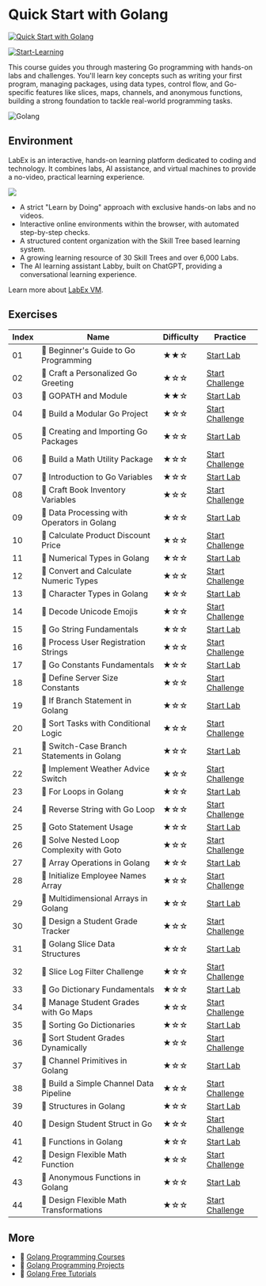 # Quick Start with Golang

[![Quick Start with Golang](https://cover-creator.labex.io/quick-start-with-go.png)](https://labex.io/courses/quick-start-with-go)

[![Start-Learning](https://img.shields.io/badge/Start-Learning-whitesmoke?style=for-the-badge)](https://labex.io/courses/quick-start-with-go)

This course guides you through mastering Go programming with hands-on labs and challenges. You'll learn key concepts such as writing your first program, managing packages, using data types, control flow, and Go-specific features like slices, maps, channels, and anonymous functions, building a strong foundation to tackle real-world programming tasks.

![Golang](https://img.shields.io/badge/Golang-whitesmoke?style=for-the-badge&logo=golang)


## Environment

LabEx is an interactive, hands-on learning platform dedicated to coding and technology. It combines labs, AI assistance, and virtual machines to provide a no-video, practical learning experience.

![](https://tutorial-screenshot.getvm.io/images/vm-1725247253.png)

- A strict "Learn by Doing" approach with exclusive hands-on labs and no videos.
- Interactive online environments within the browser, with automated step-by-step checks.
- A structured content organization with the Skill Tree based learning system.
- A growing learning resource of 30 Skill Trees and over 6,000 Labs.
- The AI learning assistant Labby, built on ChatGPT, providing a conversational learning experience.

Learn more about [LabEx VM](https://support.labex.io/using-labex/virtual-machine).

## Exercises

|   Index | Name                                        | Difficulty   | Practice                                                                                                                  |
|---------|---------------------------------------------|--------------|---------------------------------------------------------------------------------------------------------------------------|
|      01 | 📖 Beginner's Guide to Go Programming       | ★★☆          | <a target='_blank' href='https://labex.io/tutorials/go-beginner-s-guide-to-go-programming-149062'>Start Lab</a>           |
|      02 | 🎯 Craft a Personalized Go Greeting         | ★☆☆          | <a target='_blank' href='https://labex.io/tutorials/go-craft-a-personalized-go-greeting-435633'>Start Challenge</a>       |
|      03 | 📖 GOPATH and Module                        | ★★☆          | <a target='_blank' href='https://labex.io/tutorials/go-gopath-and-module-149063'>Start Lab</a>                            |
|      04 | 🎯 Build a Modular Go Project               | ★☆☆          | <a target='_blank' href='https://labex.io/tutorials/go-build-a-modular-go-project-435640'>Start Challenge</a>             |
|      05 | 📖 Creating and Importing Go Packages       | ★☆☆          | <a target='_blank' href='https://labex.io/tutorials/go-creating-and-importing-go-packages-149064'>Start Lab</a>           |
|      06 | 🎯 Build a Math Utility Package             | ★☆☆          | <a target='_blank' href='https://labex.io/tutorials/go-build-a-math-utility-package-435676'>Start Challenge</a>           |
|      07 | 📖 Introduction to Go Variables             | ★☆☆          | <a target='_blank' href='https://labex.io/tutorials/go-introduction-to-go-variables-149065'>Start Lab</a>                 |
|      08 | 🎯 Craft Book Inventory Variables           | ★☆☆          | <a target='_blank' href='https://labex.io/tutorials/go-craft-book-inventory-variables-435684'>Start Challenge</a>         |
|      09 | 📖 Data Processing with Operators in Golang | ★☆☆          | <a target='_blank' href='https://labex.io/tutorials/go-data-processing-with-operators-in-golang-149066'>Start Lab</a>     |
|      10 | 🎯 Calculate Product Discount Price         | ★☆☆          | <a target='_blank' href='https://labex.io/tutorials/calculate-product-discount-price-435694'>Start Challenge</a>          |
|      11 | 📖 Numerical Types in Golang                | ★☆☆          | <a target='_blank' href='https://labex.io/tutorials/go-numerical-types-in-golang-149067'>Start Lab</a>                    |
|      12 | 🎯 Convert and Calculate Numeric Types      | ★☆☆          | <a target='_blank' href='https://labex.io/tutorials/convert-and-calculate-numeric-types-435824'>Start Challenge</a>       |
|      13 | 📖 Character Types in Golang                | ★☆☆          | <a target='_blank' href='https://labex.io/tutorials/go-character-types-in-golang-149068'>Start Lab</a>                    |
|      14 | 🎯 Decode Unicode Emojis                    | ★☆☆          | <a target='_blank' href='https://labex.io/tutorials/go-decode-unicode-emojis-435852'>Start Challenge</a>                  |
|      15 | 📖 Go String Fundamentals                   | ★☆☆          | <a target='_blank' href='https://labex.io/tutorials/go-go-string-fundamentals-149069'>Start Lab</a>                       |
|      16 | 🎯 Process User Registration Strings        | ★☆☆          | <a target='_blank' href='https://labex.io/tutorials/go-process-user-registration-strings-436083'>Start Challenge</a>      |
|      17 | 📖 Go Constants Fundamentals                | ★☆☆          | <a target='_blank' href='https://labex.io/tutorials/go-go-constants-fundamentals-149070'>Start Lab</a>                    |
|      18 | 🎯 Define Server Size Constants             | ★☆☆          | <a target='_blank' href='https://labex.io/tutorials/go-define-server-size-constants-436400'>Start Challenge</a>           |
|      19 | 📖 If Branch Statement in Golang            | ★☆☆          | <a target='_blank' href='https://labex.io/tutorials/go-if-branch-statement-in-golang-149071'>Start Lab</a>                |
|      20 | 🎯 Sort Tasks with Conditional Logic        | ★☆☆          | <a target='_blank' href='https://labex.io/tutorials/go-sort-tasks-with-conditional-logic-436418'>Start Challenge</a>      |
|      21 | 📖 Switch-Case Branch Statements in Golang  | ★☆☆          | <a target='_blank' href='https://labex.io/tutorials/go-switch-case-branch-statements-in-golang-149072'>Start Lab</a>      |
|      22 | 🎯 Implement Weather Advice Switch          | ★☆☆          | <a target='_blank' href='https://labex.io/tutorials/go-implement-weather-advice-switch-436449'>Start Challenge</a>        |
|      23 | 📖 For Loops in Golang                      | ★☆☆          | <a target='_blank' href='https://labex.io/tutorials/go-for-loops-in-golang-149073'>Start Lab</a>                          |
|      24 | 🎯 Reverse String with Go Loop              | ★☆☆          | <a target='_blank' href='https://labex.io/tutorials/go-reverse-string-with-go-loop-436520'>Start Challenge</a>            |
|      25 | 📖 Goto Statement Usage                     | ★☆☆          | <a target='_blank' href='https://labex.io/tutorials/go-goto-statement-usage-149074'>Start Lab</a>                         |
|      26 | 🎯 Solve Nested Loop Complexity with Goto   | ★☆☆          | <a target='_blank' href='https://labex.io/tutorials/go-solve-nested-loop-complexity-with-goto-436529'>Start Challenge</a> |
|      27 | 📖 Array Operations in Golang               | ★☆☆          | <a target='_blank' href='https://labex.io/tutorials/go-array-operations-in-golang-149075'>Start Lab</a>                   |
|      28 | 🎯 Initialize Employee Names Array          | ★☆☆          | <a target='_blank' href='https://labex.io/tutorials/go-initialize-employee-names-array-436643'>Start Challenge</a>        |
|      29 | 📖 Multidimensional Arrays in Golang        | ★☆☆          | <a target='_blank' href='https://labex.io/tutorials/go-multidimensional-arrays-in-golang-149076'>Start Lab</a>            |
|      30 | 🎯 Design a Student Grade Tracker           | ★☆☆          | <a target='_blank' href='https://labex.io/tutorials/go-design-a-student-grade-tracker-436649'>Start Challenge</a>         |
|      31 | 📖 Golang Slice Data Structures             | ★☆☆          | <a target='_blank' href='https://labex.io/tutorials/go-golang-slice-data-structures-149077'>Start Lab</a>                 |
|      32 | 🎯 Slice Log Filter Challenge               | ★☆☆          | <a target='_blank' href='https://labex.io/tutorials/go-slice-log-filter-challenge-436686'>Start Challenge</a>             |
|      33 | 📖 Go Dictionary Fundamentals               | ★☆☆          | <a target='_blank' href='https://labex.io/tutorials/go-go-dictionary-fundamentals-149080'>Start Lab</a>                   |
|      34 | 🎯 Manage Student Grades with Go Maps       | ★☆☆          | <a target='_blank' href='https://labex.io/tutorials/go-manage-student-grades-with-go-maps-436735'>Start Challenge</a>     |
|      35 | 📖 Sorting Go Dictionaries                  | ★☆☆          | <a target='_blank' href='https://labex.io/tutorials/go-sorting-go-dictionaries-149095'>Start Lab</a>                      |
|      36 | 🎯 Sort Student Grades Dynamically          | ★☆☆          | <a target='_blank' href='https://labex.io/tutorials/go-sort-student-grades-dynamically-437203'>Start Challenge</a>        |
|      37 | 📖 Channel Primitives in Golang             | ★☆☆          | <a target='_blank' href='https://labex.io/tutorials/go-channel-primitives-in-golang-149096'>Start Lab</a>                 |
|      38 | 🎯 Build a Simple Channel Data Pipeline     | ★☆☆          | <a target='_blank' href='https://labex.io/tutorials/go-build-a-simple-channel-data-pipeline-437199'>Start Challenge</a>   |
|      39 | 📖 Structures in Golang                     | ★☆☆          | <a target='_blank' href='https://labex.io/tutorials/go-structures-in-golang-149097'>Start Lab</a>                         |
|      40 | 🎯 Design Student Struct in Go              | ★☆☆          | <a target='_blank' href='https://labex.io/tutorials/go-design-student-struct-in-go-437202'>Start Challenge</a>            |
|      41 | 📖 Functions in Golang                      | ★☆☆          | <a target='_blank' href='https://labex.io/tutorials/go-functions-in-golang-149098'>Start Lab</a>                          |
|      42 | 🎯 Design Flexible Math Function            | ★☆☆          | <a target='_blank' href='https://labex.io/tutorials/go-design-flexible-math-function-437200'>Start Challenge</a>          |
|      43 | 📖 Anonymous Functions in Golang            | ★☆☆          | <a target='_blank' href='https://labex.io/tutorials/go-anonymous-functions-in-golang-149099'>Start Lab</a>                |
|      44 | 🎯 Design Flexible Math Transformations     | ★☆☆          | <a target='_blank' href='https://labex.io/tutorials/go-design-flexible-math-transformations-437201'>Start Challenge</a>   |

## More

- 🔗 [Golang Programming Courses](https://github.com/labex-labs/awesome-programming-courses)
- 🔗 [Golang Programming Projects](https://github.com/labex-labs/awesome-programming-projects)
- 🔗 [Golang Free Tutorials](https://github.com/labex-labs/go-free-tutorials)

